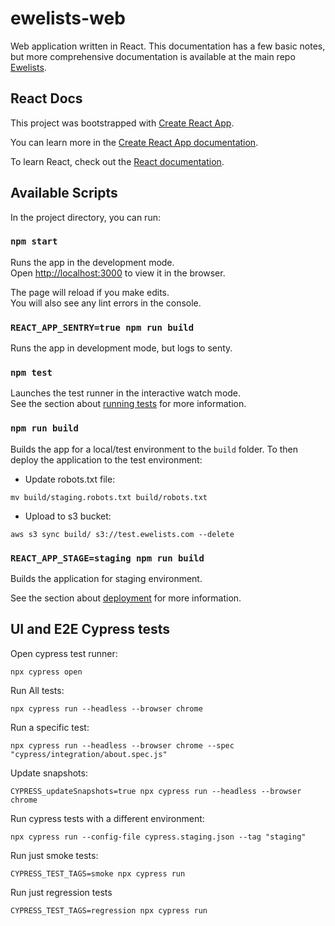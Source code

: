 # ewelists-web
Web application written in React. This documentation has a few basic notes, but more comprehensive documentation is available at the main repo [Ewelists](https://github.com/Ewelists/ewelists.com).

## React Docs
This project was bootstrapped with [Create React App](https://github.com/facebook/create-react-app).

You can learn more in the [Create React App documentation](https://facebook.github.io/create-react-app/docs/getting-started).

To learn React, check out the [React documentation](https://reactjs.org/).

## Available Scripts

In the project directory, you can run:

### `npm start`

Runs the app in the development mode.<br>
Open [http://localhost:3000](http://localhost:3000) to view it in the browser.

The page will reload if you make edits.<br>
You will also see any lint errors in the console.


### `REACT_APP_SENTRY=true npm run build`

Runs the app in development mode, but logs to senty.

### `npm test`

Launches the test runner in the interactive watch mode.<br>
See the section about [running tests](https://facebook.github.io/create-react-app/docs/running-tests) for more information.

### `npm run build`

Builds the app for a local/test environment to the `build` folder.  To then deploy the application to the test environment:
* Update robots.txt file:
```
mv build/staging.robots.txt build/robots.txt
```
* Upload to s3 bucket:
```
aws s3 sync build/ s3://test.ewelists.com --delete
```


### `REACT_APP_STAGE=staging npm run build`

Builds the application for staging environment.

See the section about [deployment](https://facebook.github.io/create-react-app/docs/deployment) for more information.

## UI and E2E Cypress tests
Open cypress test runner:
```
npx cypress open
```

Run All tests:
```
npx cypress run --headless --browser chrome
```

Run a specific test:
```
npx cypress run --headless --browser chrome --spec "cypress/integration/about.spec.js"
```

Update snapshots:
```
CYPRESS_updateSnapshots=true npx cypress run --headless --browser chrome
```

Run cypress tests with a different environment:
```
npx cypress run --config-file cypress.staging.json --tag "staging"
```

Run just smoke tests:
```
CYPRESS_TEST_TAGS=smoke npx cypress run
```

Run just regression tests
```
CYPRESS_TEST_TAGS=regression npx cypress run
```
